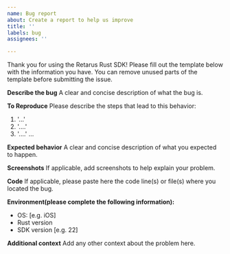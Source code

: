```yaml
---
name: Bug report
about: Create a report to help us improve
title: ''
labels: bug
assignees: ''

---
```


Thank you for using the Retarus Rust SDK! Please fill out the template below with the information you have. You can remove unused parts of the template before submitting the issue.

**Describe the bug**
A clear and concise description of what the bug is.

**To Reproduce**
Please describe the steps that lead to this behavior:
1. '...'
2. '....'
3. '....'
...

**Expected behavior**
A clear and concise description of what you expected to happen.

**Screenshots**
If applicable, add screenshots to help explain your problem.

**Code**
If applicable, please paste here the code line(s) or file(s) where you located the bug.

**Environment(please complete the following information):**
 - OS: [e.g. iOS]
 - Rust version
 - SDK version [e.g. 22]

**Additional context**
Add any other context about the problem here.
